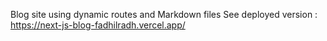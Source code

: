 Blog site using dynamic routes and Markdown files 
See deployed version : https://next-js-blog-fadhilradh.vercel.app/
